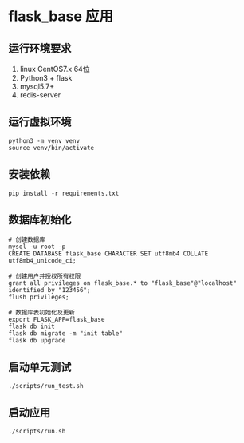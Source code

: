 # flask_base 应用
## 运行环境要求
1. linux CentOS7.x 64位
2. Python3 + flask
3. mysql5.7+
4. redis-server

## 运行虚拟环境

```
python3 -m venv venv
source venv/bin/activate
```

## 安装依赖

```
pip install -r requirements.txt
```

## 数据库初始化

```
# 创建数据库
mysql -u root -p
CREATE DATABASE flask_base CHARACTER SET utf8mb4 COLLATE utf8mb4_unicode_ci;

# 创建用户并授权所有权限
grant all privileges on flask_base.* to "flask_base"@"localhost" identified by "123456";
flush privileges;

# 数据库表初始化及更新
export FLASK_APP=flask_base
flask db init
flask db migrate -m "init table"
flask db upgrade
```

## 启动单元测试
```
./scripts/run_test.sh
```

## 启动应用

```
./scripts/run.sh
```
